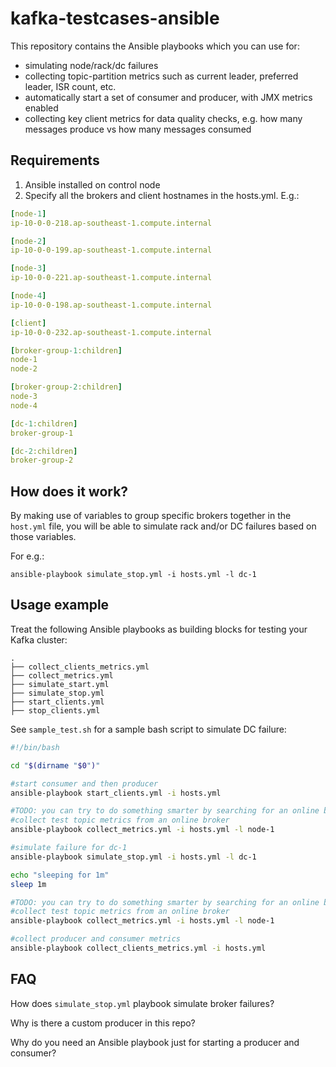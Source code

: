 # kafka-testcases-ansible

This repository contains the Ansible playbooks which you can use for:
* simulating node/rack/dc failures
* collecting topic-partition metrics such as current leader, preferred leader, ISR count, etc.
* automatically start a set of consumer and producer, with JMX metrics enabled
* collecting key client metrics for data quality checks, e.g. how many messages produce vs how many messages consumed


## Requirements
1. Ansible installed on control node
2. Specify all the brokers and client hostnames in the hosts.yml. E.g.:
```yaml
[node-1]
ip-10-0-0-218.ap-southeast-1.compute.internal

[node-2]
ip-10-0-0-199.ap-southeast-1.compute.internal

[node-3]
ip-10-0-0-221.ap-southeast-1.compute.internal

[node-4]
ip-10-0-0-198.ap-southeast-1.compute.internal

[client]
ip-10-0-0-232.ap-southeast-1.compute.internal

[broker-group-1:children]
node-1
node-2

[broker-group-2:children]
node-3
node-4

[dc-1:children]
broker-group-1

[dc-2:children]
broker-group-2
```


## How does it work?
By making use of variables to group specific brokers together in the `host.yml` file, you will be able to simulate rack and/or DC failures based on those variables.

For e.g.:
```
ansible-playbook simulate_stop.yml -i hosts.yml -l dc-1
```



## Usage example

Treat the following Ansible playbooks as building blocks for testing your Kafka cluster:

```
.
├── collect_clients_metrics.yml
├── collect_metrics.yml
├── simulate_start.yml
├── simulate_stop.yml
├── start_clients.yml
├── stop_clients.yml
```

See `sample_test.sh` for a sample bash script to simulate DC failure:
```bash
#!/bin/bash

cd "$(dirname "$0")"

#start consumer and then producer
ansible-playbook start_clients.yml -i hosts.yml

#TODO: you can try to do something smarter by searching for an online broker, then use it for collecting metrics
#collect test topic metrics from an online broker 
ansible-playbook collect_metrics.yml -i hosts.yml -l node-1

#simulate failure for dc-1
ansible-playbook simulate_stop.yml -i hosts.yml -l dc-1

echo "sleeping for 1m"
sleep 1m

#TODO: you can try to do something smarter by searching for an online broker, then use it for collecting metrics
#collect test topic metrics from an online broker
ansible-playbook collect_metrics.yml -i hosts.yml -l node-1

#collect producer and consumer metrics
ansible-playbook collect_clients_metrics.yml -i hosts.yml
```


## FAQ

How does `simulate_stop.yml` playbook simulate broker failures?


Why is there a custom producer in this repo?


Why do you need an Ansible playbook just for starting a producer and consumer?


